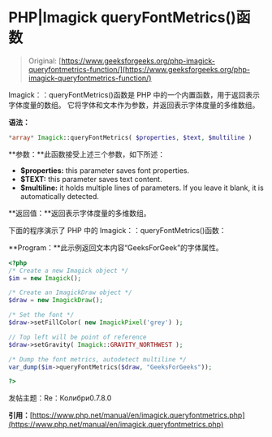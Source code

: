 # PHP|Imagick queryFontMetrics()函数

> Original: [https://www.geeksforgeeks.org/php-imagick-queryfontmetrics-function/](https://www.geeksforgeeks.org/php-imagick-queryfontmetrics-function/)

Imagick：：queryFontMetrics()函数是 PHP 中的一个内置函数，用于返回表示字体度量的数组。 它将字体和文本作为参数，并返回表示字体度量的多维数组。

**语法：**

```php
*array* Imagick::queryFontMetrics( $properties, $text, $multiline )
```

**参数：**此函数接受上述三个参数，如下所述：

*   **$properties:** this parameter saves font properties.
*   **$TEXT:** this parameter saves text content.
*   **$multiline:** it holds multiple lines of parameters. If you leave it blank, it is automatically detected.

**返回值：**返回表示字体度量的多维数组。

下面的程序演示了 PHP 中的 Imagick：：queryFontMetrics()函数：

**Program：**此示例返回文本内容“GeeksForGeek”的字体属性。

```php
<?php
/* Create a new Imagick object */
$im = new Imagick();

/* Create an ImagickDraw object */
$draw = new ImagickDraw();

/* Set the font */
$draw->setFillColor( new ImagickPixel('grey') );

// Top left will be point of reference
$draw->setGravity( Imagick::GRAVITY_NORTHWEST );

/* Dump the font metrics, autodetect multiline */
var_dump($im->queryFontMetrics($draw, "GeeksForGeeks"));

?>
```

发帖主题：Re：Колибри0.7.8.0

**引用：**[https://www.php.net/manual/en/imagick.queryfontmetrics.php](https://www.php.net/manual/en/imagick.queryfontmetrics.php)